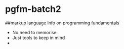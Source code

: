# pgfm-batch2

##markup language
Info on programming fundamentals

- No need to memorise
- Just tools to keep in mind
- 
